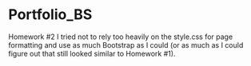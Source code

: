 # Portfolio_BS
Homework #2
I tried not to rely too heavily on the style.css for page formatting and use as much Bootstrap as I could (or as much as I could figure out that still looked similar to Homework #1).
